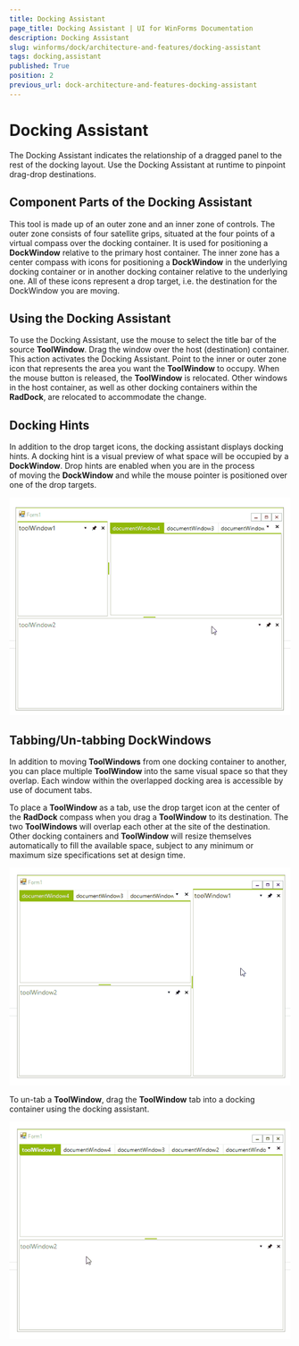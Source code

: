 ```yaml
---
title: Docking Assistant
page_title: Docking Assistant | UI for WinForms Documentation
description: Docking Assistant
slug: winforms/dock/architecture-and-features/docking-assistant
tags: docking,assistant
published: True
position: 2
previous_url: dock-architecture-and-features-docking-assistant
---
```


# Docking Assistant
 
The Docking Assistant indicates the relationship of a dragged panel to the rest of the docking layout. Use the Docking Assistant at runtime to pinpoint drag-drop destinations.

## Component Parts of the Docking Assistant

This tool is made up of an outer zone and an inner zone of controls. The outer zone consists of four satellite grips, situated at the four points of a virtual compass over the docking container. It is used for positioning a __DockWindow__ relative to the primary host container. The inner zone has a center compass with icons for positioning a __DockWindow__ in the underlying docking container or in another docking container relative to the underlying one. All of these icons represent a drop target, i.e. the destination for the DockWindow you are moving.

## Using the Docking Assistant

To use the Docking Assistant, use the mouse to select the title bar of the source __ToolWindow__. Drag the window over the host (destination) container. This action activates the Docking Assistant. Point to the inner or outer zone icon that represents the area you want the __ToolWindow__ to occupy. When the mouse button is released, the __ToolWindow__ is relocated. Other windows in the host container, as well as other docking containers within the __RadDock__, are relocated to accommodate the change.

## Docking Hints

In addition to the drop target icons, the docking assistant displays docking hints. A docking hint is a visual preview of what space will be occupied by a __DockWindow__. Drop hints are enabled when you are in the process of moving the __DockWindow__ and while the mouse pointer is positioned over one of the drop targets.
 
![dock-architecture-and-features-docking-assistant 001](images/dock-architecture-and-features-docking-assistant001.gif) 


## Tabbing/Un-tabbing DockWindows

In addition to moving __ToolWindows__ from one docking container to another, you can place multiple __ToolWindow__ into the same visual space so that they overlap. Each window within the overlapped docking area is accessible by use of document tabs.

To place a __ToolWindow__ as a tab, use the drop target icon at the center of the __RadDock__ compass when you drag a __ToolWindow__ to its destination. The two __ToolWindows__ will overlap each other at the site of the destination. Other docking containers and __ToolWindow__ will resize themselves automatically to fill the available space, subject to any minimum or maximum size specifications set at design time.

![dock-architecture-and-features-docking-assistant 002](images/dock-architecture-and-features-docking-assistant002.gif)

To un-tab a __ToolWindow__, drag the __ToolWindow__ tab into a docking container using the docking assistant.

![dock-architecture-and-features-docking-assistant 003](images/dock-architecture-and-features-docking-assistant003.gif)






